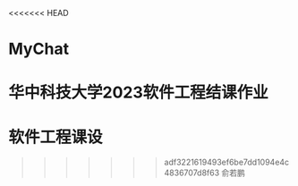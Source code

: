 <<<<<<< HEAD
# MyChat
华中科技大学2023软件工程结课作业
=======
# 软件工程课设
>>>>>>> adf3221619493ef6be7dd1094e4c4836707d8f63
俞若鹏
